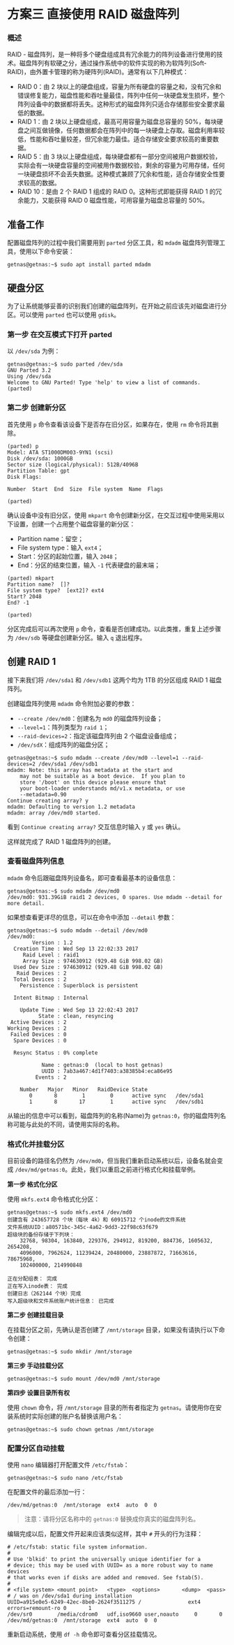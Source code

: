 # 方案三 直接使用 RAID 磁盘阵列

### 概述

RAID - 磁盘阵列，是一种将多个硬盘组成具有冗余能力的阵列设备进行使用的技术。磁盘阵列有软硬之分，通过操作系统中的软件实现的称为软阵列(Soft-RAID)，由外置卡管理的称为硬阵列(RAID)。通常有以下几种模式：

* RAID 0：由 2 块以上的硬盘组成，容量为所有硬盘的容量之和，没有冗余和错误修复能力，磁盘性能和吞吐量最佳，阵列中任何一块硬盘发生损坏，整个阵列设备中的数据都将丢失。这种形式的磁盘阵列只适合存储那些安全要求最低的数据。
* RAID 1：由 2 块以上硬盘组成，最高可用容量为磁盘总容量的 50%，每块硬盘之间互做镜像，任何数据都会在阵列中的每一块硬盘上存取。磁盘利用率较低，性能和吞吐量较差，但冗余能力最佳。适合存储安全要求较高的重要数据。
* RAID 5：由 3 块以上硬盘组成，每块硬盘都有一部分空间被用户数据校验，实际会有一块硬盘容量的空间被用作数据校验，剩余的容量为可用存储，任何一块硬盘损坏不会丢失数据。这种模式兼顾了冗余和性能，适合存储安全性要求较高的数据。
* RAID 10：是由 2 个 RAID 1 组成的 RAID 0。这种形式即能获得 RAID 1 的冗余能力，又能获得 RAID 0 磁盘性能，可用容量为磁盘总容量的 50%。

## 准备工作

配置磁盘阵列的过程中我们需要用到 `parted` 分区工具，和 `mdadm` 磁盘阵列管理工具，使用以下命令安装：

```
getnas@getnas:~$ sudo apt install parted mdadm
```

## 硬盘分区

为了让系统能够妥善的识别我们创建的磁盘阵列，在开始之前应该先对磁盘进行分区。可以使用 `parted` 也可以使用 `gdisk`。

### 第一步 在交互模式下打开 parted

以 `/dev/sda` 为例：

```
getnas@getnas:~$ sudo parted /dev/sda
GNU Parted 3.2
Using /dev/sda
Welcome to GNU Parted! Type 'help' to view a list of commands.
(parted)
```

### 第二步 创建新分区

首先使用 `p` 命令查看该设备下是否存在旧分区，如果存在，使用 `rm` 命令将其删除。

```
(parted) p
Model: ATA ST1000DM003-9YN1 (scsi)
Disk /dev/sda: 1000GB
Sector size (logical/physical): 512B/4096B
Partition Table: gpt
Disk Flags:

Number  Start  End  Size  File system  Name  Flags

(parted)
```

确认设备中没有旧分区，使用 `mkpart` 命令创建新分区，在交互过程中使用采用以下设置，创建一个占用整个磁盘容量的新分区：

* Partition name：留空；
* File system type：输入 `ext4`；
* Start：分区的起始位置，输入 `2048`；
* End：分区的结束位置，输入 `-1` 代表硬盘的最末端；

```
(parted) mkpart
Partition name?  []?
File system type?  [ext2]? ext4
Start? 2048
End? -1

(parted)
```

分区完成后可以再次使用 `p` 命令，查看是否创建成功。以此类推，重复上述步骤为 `/dev/sdb` 等硬盘创建新分区。输入 `q` 退出程序。

## 创建 RAID 1

接下来我们将 `/dev/sda1` 和 `/dev/sdb1` 这两个均为 1TB 的分区组成 RAID 1 磁盘阵列。

创建磁盘阵列使用 `mdadm` 命令附加必要的参数：

* `--create /dev/md0`：创建名为 `md0` 的磁盘阵列设备；
* `--level=1`：阵列类型为 `raid 1`；
* `--raid-devices=2`：指定该磁盘阵列由 2 个磁盘设备组成；
* `/dev/sdX`：组成阵列的磁盘分区；

```
getnas@getnas:~$ sudo mdadm --create /dev/md0 --level=1 --raid-devices=2 /dev/sda1 /dev/sdb1
mdadm: Note: this array has metadata at the start and
    may not be suitable as a boot device.  If you plan to
    store '/boot' on this device please ensure that
    your boot-loader understands md/v1.x metadata, or use
    --metadata=0.90
Continue creating array? y
mdadm: Defaulting to version 1.2 metadata
mdadm: array /dev/md0 started.
```
看到 `Continue creating array?` 交互信息时输入 `y` 或 `yes` 确认。

这样就完成了 RAID 1 磁盘阵列的创建。

### 查看磁盘阵列信息

`mdadm` 命令后跟磁盘阵列设备名，即可查看最基本的设备信息：

```
getnas@getnas:~$ sudo mdadm /dev/md0
/dev/md0: 931.39GiB raid1 2 devices, 0 spares. Use mdadm --detail for more detail.
```

如果想查看更详尽的信息，可以在命令中添加 `--detail` 参数：

```
getnas@getnas:~$ sudo mdadm --detail /dev/md0
/dev/md0:
        Version : 1.2
  Creation Time : Wed Sep 13 22:02:33 2017
     Raid Level : raid1
     Array Size : 974630912 (929.48 GiB 998.02 GB)
  Used Dev Size : 974630912 (929.48 GiB 998.02 GB)
   Raid Devices : 2
  Total Devices : 2
    Persistence : Superblock is persistent

  Intent Bitmap : Internal

    Update Time : Wed Sep 13 22:02:43 2017
          State : clean, resyncing
 Active Devices : 2
Working Devices : 2
 Failed Devices : 0
  Spare Devices : 0

  Resync Status : 0% complete

           Name : getnas:0  (local to host getnas)
           UUID : 7ab3a467:4d1f7403:a38385b4:eca86e95
         Events : 2

    Number   Major   Minor   RaidDevice State
       0       8        1        0      active sync   /dev/sda1
       1       8       17        1      active sync   /dev/sdb1
```

从输出的信息中可以看到，磁盘阵列的名称(Name)为 `getnas:0`，你的磁盘阵列名称可能与此处的不同，请使用实际的名称。

### 格式化并挂载分区

目前设备的路径名仍然为 `/dev/md0`，但当我们重新启动系统以后，设备名就会变成 `/dev/md/getnas:0`。此处，我们以重启之前进行格式化和挂载举例。

**第一步 格式化分区**

使用 `mkfs.ext4` 命令格式化分区：

```
getnas@getnas:~$ sudo mkfs.ext4 /dev/md0
创建含有 243657728 个块（每块 4k）和 60915712 个inode的文件系统
文件系统UUID：a80571bc-345c-4a62-9dd3-22f98c63f679
超级块的备份存储于下列块：
	32768, 98304, 163840, 229376, 294912, 819200, 884736, 1605632, 2654208,
	4096000, 7962624, 11239424, 20480000, 23887872, 71663616, 78675968,
	102400000, 214990848

正在分配组表： 完成
正在写入inode表： 完成
创建日志（262144 个块）完成
写入超级块和文件系统账户统计信息： 已完成
```

**第二步 创建挂载目录**

在挂载分区之前，先确认是否创建了 `/mnt/storage` 目录，如果没有请执行以下命令创建：

```
getnas@getnas:~$ sudo mkdir /mnt/storage
```

**第三步 手动挂载分区**

```
getnas@getnas:~$ sudo mount /dev/md0 /mnt/storage
```

**第四步 设置目录所有权**

使用 `chown` 命令，将 `/mnt/storage` 目录的所有者指定为 `getnas`。请使用你在安装系统时实际创建的账户名替换该用户名：

```
getnas@getnas:~$ sudo chown getnas /mnt/storage
```

### 配置分区自动挂载

使用 `nano` 编辑器打开配置文件 `/etc/fstab`：

```
getnas@getnas:~$ sudo nano /etc/fstab
```

在配置文件的最后添加一行：

```
/dev/md/getnas:0  /mnt/storage  ext4  auto  0  0
```

> 注意：请将分区名称中的 `getnas:0` 替换成你真实的磁盘阵列名。

编辑完成以后，配置文件开起来应该类似这样，其中 `#` 开头的行为注释：

```
# /etc/fstab: static file system information.
#
# Use 'blkid' to print the universally unique identifier for a
# device; this may be used with UUID= as a more robust way to name devices
# that works even if disks are added and removed. See fstab(5).
#
# <file system> <mount point>   <type>  <options>       <dump>  <pass>
# / was on /dev/sda1 during installation
UUID=a915e0e5-6249-42ec-8be0-2624f3511275 /               ext4    errors=remount-ro 0       1
/dev/sr0        /media/cdrom0   udf,iso9660 user,noauto     0       0
/dev/md/getnas:0  /mnt/storage  ext4  auto  0  0
```

重新启动系统，使用 `df -h` 命令即可查看分区挂载情况。

